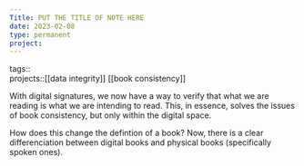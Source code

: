 ```yaml
---
Title: PUT THE TITLE OF NOTE HERE
date: 2023-02-08
type: permanent
project:
---
```


tags::  
projects::[[data integrity]] [[book consistency]] 

With digital signatures, we now have a way to verify that what we are reading is what we are intending to read. This, in essence, solves the issues of book consistency, but only within the digital space. 

How does this change the defintion of a book? Now, there is a clear differenciation between digital books and physical books (specifically spoken ones).


